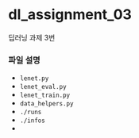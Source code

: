 # dl_assignment_03
 딥러닝 과제 3번



### 파일 설명

- `lenet.py`
- `lenet_eval.py`
- `lenet_train.py`
- `data_helpers.py`
- `./runs`
- `./infos`
- 
